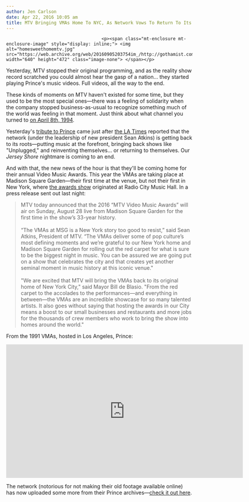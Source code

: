 ```yaml
---
author: Jen Carlson
date: Apr 22, 2016 10:05 am
title: MTV Bringing VMAs Home To NYC, As Network Vows To Return To Its Music Roots
---
```


	
										<p><span class="mt-enclosure mt-enclosure-image" style="display: inline;"> <img alt="homesweethomemtv.jpg" src="https://web.archive.org/web/20160905203754im_/http://gothamist.com/attachments/arts_jen/homesweethomemtv.jpg" width="640" height="472" class="image-none"> </span></p>

<p>Yesterday, MTV stopped their original programming, and as the reality show record scratched you could almost hear the gasp of a nation... they started playing Prince&apos;s music videos. Full videos, all the way to the end. </p>

<p>These kinds of moments on MTV haven&apos;t existed for some time, but they used to be the most special ones&#x2014;there was a feeling of solidarity when the company stopped business-as-usual to recognize something much of the world was feeling in that moment. Just think about what channel you turned to <a href="https://web.archive.org/web/20160905203754/http://www.mtv.com/videos/news/101190/kurt-cobain-1967-1994.jhtml">on April 8th, 1994</a>.</p>

<p>Yesterday&apos;s <a href="https://web.archive.org/web/20160905203754/http://gothamist.com/2016/04/22/prince_tribute_rip.php">tribute to Prince</a> came just after <a href="https://web.archive.org/web/20160905203754/http://www.latimes.com/entertainment/tv/showtracker/la-et-st-mtv-music-videos-unplugged-kendrick-lamar-20160421-story.html">the LA Times</a> reported that the network (under the leadership of new president Sean Atkins) is getting back to its roots&#x2014;putting music at the forefront, bringing back shows like &quot;Unplugged,&quot; and reinventing themselves... or returning to themselves. Our <em>Jersey Shore</em> nightmare is coming to an end.</p>

<p>And with that, the new news of the hour is that they&apos;ll be coming home for their annual Video Music Awards. This year the VMAs are taking place at Madison Square Garden&#x2014;their first time at the venue, but not their first in New York, where <a href="https://web.archive.org/web/20160905203754/https://en.wikipedia.org/wiki/MTV_Video_Music_Award">the awards show</a> originated at Radio City Music Hall. In a press release sent out last night:</p>

<blockquote>MTV today announced that the 2016 &#x201C;MTV Video Music Awards&#x201D; will air on Sunday, August 28 live from Madison Square Garden for the first time in the show&#x2019;s 33-year history. 
 <br><br>
&#x201C;The VMAs at MSG is a New York story too good to resist,&#x201D; said Sean Atkins, President of MTV. &#x201C;The VMAs deliver some of pop culture&#x2019;s most defining moments and we&#x2019;re grateful to our New York home and Madison Square Garden for rolling out the red carpet for what is sure to be the biggest night in music.   You can be assured we are going put on a show that celebrates the city and that creates yet another seminal moment in music history at this iconic venue.&quot;
 <br><br>
&quot;We are excited that MTV will bring the VMAs back to its original home of New York City,&quot; said Mayor Bill de Blasio. &quot;From the red carpet to the accolades to the performances&#x2014;and everything in between&#x2014;the VMAs are an incredible showcase for so many talented artists. It also goes without saying that hosting the awards in our City means a boost to our small businesses and restaurants and more jobs for the thousands of crew members who work to bring the show into homes around the world.&quot;</blockquote>

<p>From the 1991 VMAs, hosted in Los Angeles, Prince:</p>

<p><iframe width="640" height="360" src="https://web.archive.org/web/20160905203754if_/https://www.youtube.com/embed/sWPFZoDTdPM" frameborder="0" allowfullscreen></iframe></p>

<p>The network (notorious for not making their old footage available online) has now uploaded some more from their Prince archives&#x2014;<a href="https://web.archive.org/web/20160905203754/https://www.youtube.com/channel/UCAUO8EhsSTz02stvKDupChQ/videos">check it out here</a>.</p>					
										
									
				